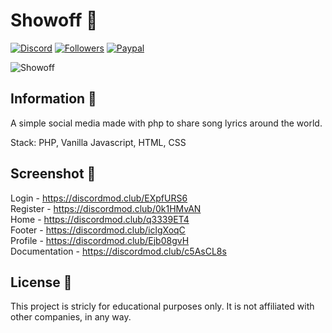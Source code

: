# Showoff 🎉️

[![Discord](https://img.shields.io/badge/Author%20By-Typedef%202604-green?label=DISCORD&labelColor=black&logo=Discord&logoColor=FFFFFF&color=DE332B&style=for-the-badge)](https://discord.com/users/746865227471257702) [![Followers](https://img.shields.io/github/followers/stephenasuncionDEV?color=DE332B&labelColor=black&style=for-the-badge)](https://github.com/stephenasuncionDEV/) [![Paypal](https://img.shields.io/badge/Paypal-Thanks-orange?color=DE332B&label=Paypal&labelColor=black&style=for-the-badge)](https://paypal.me/StebXadmin?country.x=CA&locale.x=en_US)

![Showoff](https://cdn.upload.systems/uploads/AppwscTk.png)


## Information 📜

A simple social media made with php to share song lyrics around the world.

Stack: PHP, Vanilla Javascript, HTML, CSS

## Screenshot 📸

Login - https://discordmod.club/EXpfURS6<br />
Register - https://discordmod.club/0k1HMvAN <br />
Home - https://discordmod.club/q3339ET4 <br />
Footer - https://discordmod.club/iclgXoqC <br />
Profile - https://discordmod.club/Ejb08gvH <br />
Documentation - https://discordmod.club/c5AsCL8s <br />

## License 🚀️

This project is stricly for educational purposes only. It is not affiliated with other companies, in any way.
